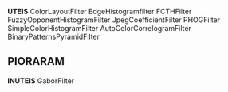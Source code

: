**UTEIS**
ColorLayoutFilter
EdgeHistogramfilter
FCTHFilter
FuzzyOpponentHistogramFilter
JpegCoefficientFilter
PHOGFilter
SimpleColorHistogramFilter
AutoColorCorrelogramFilter
BinaryPatternsPyramidFilter

**PIORARAM**
-

**INUTEIS**
GaborFilter

